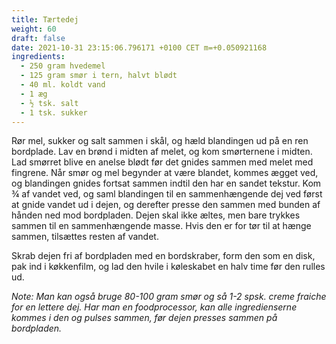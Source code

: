 ```yaml
---
title: Tærtedej
weight: 60
draft: false
date: 2021-10-31 23:15:06.796171 +0100 CET m=+0.050921168
ingredients:
  - 250 gram hvedemel
  - 125 gram smør i tern, halvt blødt
  - 40 ml. koldt vand
  - 1 æg
  - ½ tsk. salt
  - 1 tsk. sukker
---
```




Rør mel, sukker og salt sammen i skål, og hæld blandingen ud på en ren
bordplade. Lav en brønd i midten af melet, og kom smørternene i midten.
Lad smørret blive en anelse blødt før det gnides sammen med melet med
fingrene. Når smør og mel begynder at være blandet, kommes ægget ved, og
blandingen gnides fortsat sammen indtil den har en sandet tekstur. Kom ¾
af vandet ved, og saml blandingen til en sammenhængende dej ved først at
gnide vandet ud i dejen, og derefter presse den sammen med bunden af
hånden ned mod bordpladen. Dejen skal ikke æltes, men bare trykkes
sammen til en sammenhængende masse. Hvis den er for tør til at hænge
sammen, tilsættes resten af vandet.

Skrab dejen fri af bordpladen med en bordskraber, form den som en disk,
pak ind i køkkenfilm, og lad den hvile i køleskabet en halv time før den
rulles ud.

*Note: Man kan også bruge 80-100 gram smør og så 1-2 spsk. creme fraiche
for en lettere dej. Har man en foodprocessor, kan alle ingredienserne
kommes i den og pulses sammen, før dejen presses sammen på bordpladen.*







